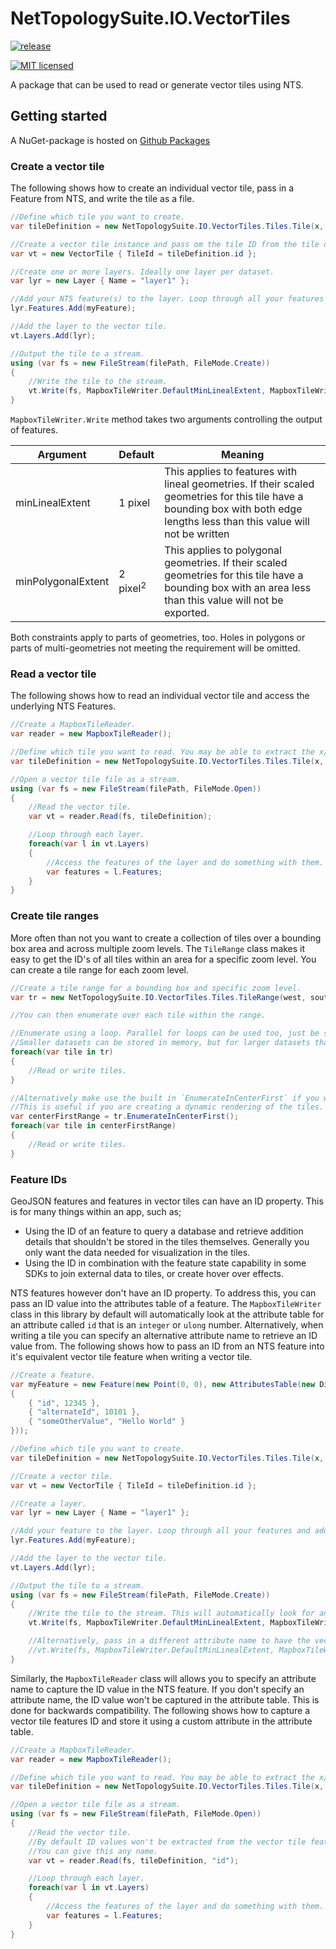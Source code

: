 # NetTopologySuite.IO.VectorTiles

[![release](https://github.com/NetTopologySuite/NetTopologySuite.IO.VectorTiles/actions/workflows/release.yml/badge.svg)](https://github.com/NetTopologySuite/NetTopologySuite.IO.VectorTiles/actions/workflows/release.yml)

[![MIT licensed](https://img.shields.io/badge/license-MIT-blue.svg)](https://github.com/NetTopologySuite/NetTopologySuite.IO.VectorTiles/blob/develop/LICENSE.md)

A package that can be used to read or generate vector tiles using NTS.

## Getting started

A NuGet-package is hosted on [Github Packages](https://github.com/orgs/NetTopologySuite/packages?repo_name=NetTopologySuite.IO.VectorTiles) 

### Create a vector tile

The following shows how to create an individual vector tile, pass in a Feature from NTS, and write the tile as a file.

```csharp
//Define which tile you want to create.
var tileDefinition = new NetTopologySuite.IO.VectorTiles.Tiles.Tile(x, y, zoom);

//Create a vector tile instance and pass om the tile ID from the tile definition above.
var vt = new VectorTile { TileId = tileDefinition.id };

//Create one or more layers. Ideally one layer per dataset.
var lyr = new Layer { Name = "layer1" };

//Add your NTS feature(s) to the layer. Loop through all your features and add them to the tile.
lyr.Features.Add(myFeature);

//Add the layer to the vector tile. 
vt.Layers.Add(lyr);

//Output the tile to a stream. 
using (var fs = new FileStream(filePath, FileMode.Create))
{
    //Write the tile to the stream.
    vt.Write(fs, MapboxTileWriter.DefaultMinLinealExtent, MapboxTileWriter.DefaultMinPolygonalExtent);
}
```

`MapboxTileWriter.Write` method takes two arguments controlling the output of features.

Argument | Default | Meaning
--- | --- | ---
minLinealExtent | 1 pixel |This applies to features with lineal geometries. If their scaled geometries for this tile have a bounding box with both edge lengths less than this value will not be written
minPolygonalExtent | 2 pixel<sup>2</sup> | This applies to polygonal geometries. If their scaled geometries for this tile have a bounding box with an area less than this value will not be exported.

Both constraints apply to parts of geometries, too. Holes in polygons or parts of multi-geometries not meeting the requirement will be omitted.

### Read a vector tile

The following shows how to read an individual vector tile and access the underlying NTS Features.

```csharp
//Create a MapboxTileReader.
var reader = new MapboxTileReader();

//Define which tile you want to read. You may be able to extract the x/y/zoom info from the file path of the tile. 
var tileDefinition = new NetTopologySuite.IO.VectorTiles.Tiles.Tile(x, y, zoom);

//Open a vector tile file as a stream.
using (var fs = new FileStream(filePath, FileMode.Open))
{
    //Read the vector tile.
    var vt = reader.Read(fs, tileDefinition);

    //Loop through each layer.
    foreach(var l in vt.Layers)
    {
        //Access the features of the layer and do something with them. 
        var features = l.Features;
    }
}
```

### Create tile ranges

More often than not you want to create a collection of tiles over a bounding box area and across multiple zoom levels. The `TileRange` class makes it easy to get the ID's of all tiles within an area for a specific zoom level. You can create a tile range for each zoom level.

```csharp
//Create a tile range for a bounding box and specific zoom level.
var tr = new NetTopologySuite.IO.VectorTiles.Tiles.TileRange(west, south, east, north, zoom);

//You can then enumerate over each tile within the range. 

//Enumerate using a loop. Parallel for loops can be used too, just be sure where ever you are reading your source data from can handle multiple parallel requests.
//Smaller datasets can be stored in memory, but for larger datasets that are stored in a database, you will want to throttle the number of parallel threads.
foreach(var tile in tr)
{
    //Read or write tiles.
}

//Alternatively make use the built in `EnumerateInCenterFirst` if you want to access tiles in a spiral pattern move out from the center. 
//This is useful if you are creating a dynamic rendering of the tiles.
var centerFirstRange = tr.EnumerateInCenterFirst();
foreach(var tile in centerFirstRange)
{
    //Read or write tiles.
}
```

### Feature IDs

GeoJSON features and features in vector tiles can have an ID property. This is for many things within an app, such as;

- Using the ID of an feature to query a database and retrieve addition details that shouldn't be stored in the tiles themselves. Generally you only want the data needed for visualization in the tiles.
- Using the ID in combination with the feature state capability in some SDKs to join external data to tiles, or create hover over effects.

NTS features however don't have an ID property. To address this, you can pass an ID value into the attributes table of a feature. The `MapboxTileWriter` class in this library by default will automatically look at the attribute table for an attribute called `id` that is an `integer` or `ulong` number. Alternatively, when writing a tile you can specify an alternative attribute name to retrieve an ID value from. The following shows how to pass an ID from an NTS feature into it's equivalent vector tile feature when writing a vector tile.

```csharp
//Create a feature.
var myFeature = new Feature(new Point(0, 0), new AttributesTable(new Dictionary<string, object>()
{
    { "id", 12345 },
    { "alternateId", 10101 },
    { "someOtherValue", "Hello World" }
}));

//Define which tile you want to create.
var tileDefinition = new NetTopologySuite.IO.VectorTiles.Tiles.Tile(x, y, zoom);

//Create a vector tile.
var vt = new VectorTile { TileId = tileDefinition.id };

//Create a layer. 
var lyr = new Layer { Name = "layer1" };

//Add your feature to the layer. Loop through all your features and add them to the tile.
lyr.Features.Add(myFeature);

//Add the layer to the vector tile. 
vt.Layers.Add(lyr);

//Output the tile to a stream. 
using (var fs = new FileStream(filePath, FileMode.Create))
{
    //Write the tile to the stream. This will automatically look for an "id" attribute that is a ulong or integer value as set the tile's feature ID to it.
    vt.Write(fs, MapboxTileWriter.DefaultMinLinealExtent, MapboxTileWriter.DefaultMinPolygonalExtent);

    //Alternatively, pass in a different attribute name to have the vector tiles feature use that ID value.
    //vt.Write(fs, MapboxTileWriter.DefaultMinLinealExtent, MapboxTileWriter.DefaultMinPolygonalExtent, 4096, "alternateId");
}
```

Similarly, the `MapboxTileReader` class will allows you to specify an attribute name to capture the ID value in the NTS feature. If you don't specify an attribute name, the ID value won't be captured in the attribute table. This is done for backwards compatibility. The following shows how to capture a vector tile features ID and store it using a custom attribute in the attribute table.

```csharp
//Create a MapboxTileReader.
var reader = new MapboxTileReader();

//Define which tile you want to read. You may be able to extract the x/y/zoom info from the file path of the tile. 
var tileDefinition = new NetTopologySuite.IO.VectorTiles.Tiles.Tile(x, y, zoom);

//Open a vector tile file as a stream.
using (var fs = new FileStream(filePath, FileMode.Open))
{
    //Read the vector tile.
    //By default ID values won't be extracted from the vector tile feature, by passing in the name of an attribute to store the ID in, the ID will be added to the attribute table. 
    //You can give this any name. 
    var vt = reader.Read(fs, tileDefinition, "id");

    //Loop through each layer.
    foreach(var l in vt.Layers)
    {
        //Access the features of the layer and do something with them. 
        var features = l.Features;
    }
}
```
